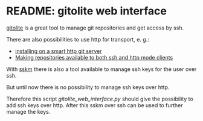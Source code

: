 # README: gitolite web interface

[gitolite](https://gitolite.com/gitolite/) is a great tool to manage git
repositories and get access by ssh.

There are also possibilities to use http for transport, e. g.:

  * [installing on a smart http git server](https://gitolite.com/gitolite/http)
  * [Making repositories available to both ssh and http mode clients](https://gitolite.com/gitolite/contrib/ssh-and-http)

With [sskm](https://gitolite.com/gitolite/contrib/sskm) there is also a tool
available to manage ssh keys for the user over ssh.

But until now there is no possibility to manage ssh keys over http.

Therefore this script *gitolite_web_interface.py* should give the possibility
to add ssh keys over http. After this sskm over ssh can be used to further
manage the keys.
